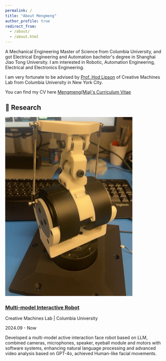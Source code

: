 ```yaml
---
permalink: /
title: "About Mengmeng"
author_profile: true
redirect_from: 
  - /about/
  - /about.html
---
```


A Mechanical Engineering Master of Science from Columbia University, and got Electrical Engineering and Automation bachelor's degree in Shanghai Jiao Tong University. I am interested in Robotic, Automation Engineering, Electrical and Electronics Engineering.

I am very fortunate to be advised by [Prof. Hod Lipson](https://www.hodlipson.com/) of Creative Machines Lab from Columbia University in New York City.

You can find my CV here [Mengmeng(Mia)'s Curriculum Vitae](../assets/MengmengWang_Resume.pdf)

## 🦾 Research

<div class="project">
    <div class="project-container">
        <img src="images/robotneck.png" alt="Project Image" class="project-image">
        <div class="project-details">
            <h3><a href="link-to-project1-page" class="project-link">Multi-model Interactive Robot</a></h3>
            <p class="project-lab">Creative Machines Lab | Columbia University</p>
            <p class="project-date">2024.09 - Now</p>
            <p>Developed a multi-model active interaction face robot based on LLM, combined cameras, microphones, speaker, eyeball module and motors with software systems, enhancing natural language processing and advanced video analysis based on GPT-4o, achieved Human-like facial movements.</p>
        </div>
    </div>
</div>

